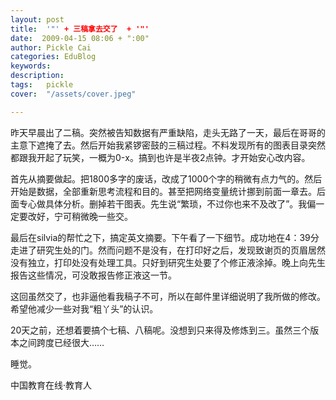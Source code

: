 ```yaml
---
layout: post  
title:  '"' + 三稿拿去交了  + '"'
date:  2009-04-15 08:06 + ":00" 
author: Pickle Cai  
categories: EduBlog  
keywords: 
description:   
tags:	pickle   
cover:  "/assets/cover.jpeg"  

---  
```

    
昨天早晨出了二稿。突然被告知数据有严重缺陷，走头无路了一天，最后在哥哥的主意下遮掩了去。然后开始我紧锣密鼓的三稿过程。不料发现所有的图表目录突然都跟我开起了玩笑，一概为0-x。搞到也许是半夜2点钟。才开始安心改内容。



首先从摘要做起。把1800多字的废话，改成了1000个字的稍微有点力气的。然后开始是数据，全部重新思考流程和目的。甚至把网络变量统计挪到前面一章去。后面专心做具体分析。删掉若干图表。先生说“繁琐，不过你也来不及改了”。我偏一定要改好，宁可稍微晚一些交。



最后在silvia的帮忙之下，搞定英文摘要。下午看了一下细节。成功地在4：39分走进了研究生处的门。然而问题不是没有，在打印好之后，发现致谢页的页眉居然没有独立，打印处没有处理工具。只好到研究生处要了个修正液涂掉。晚上向先生报告这些情况，可没敢报告修正液这一节。



这回虽然交了，也非逼他看我稿子不可，所以在邮件里详细说明了我所做的修改。希望他减少一些对我“粗丫头”的认识。



20天之前，还想着要搞个七稿、八稿呢。没想到只来得及修炼到三。虽然三个版本之间跨度已经很大……



睡觉。



		    
 中国教育在线·教育人

